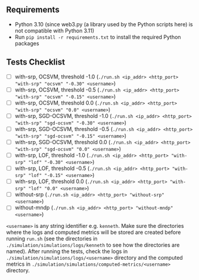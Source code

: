 ## Requirements
- Python 3.10 (since web3.py (a library used by the Python scripts here) is not compatible with Python 3.11)
- Run `pip install -r requirements.txt` to install the required Python packages

## Tests Checklist
- [ ] with-srp, OCSVM, threshold -1.0 (`./run.sh <ip_addr> <http_port> "with-srp" "ocsvm" "-0.30" <username>`)
- [ ] with-srp, OCSVM, threshold -0.5 (`./run.sh <ip_addr> <http_port> "with-srp" "ocsvm" "-0.15" <username>`)
- [ ] with-srp, OCSVM, threshold 0.0 (`./run.sh <ip_addr> <http_port> "with-srp" "ocsvm" "0.0" <username>`)
- [ ] with-srp, SGD-OCSVM, threshold -1.0 (`./run.sh <ip_addr> <http_port> "with-srp" "sgd-ocsvm" "-0.30" <username>`)
- [ ] with-srp, SGD-OCSVM, threshold -0.5 (`./run.sh <ip_addr> <http_port> "with-srp" "sgd-ocsvm" "-0.15" <username>`)
- [ ] with-srp, SGD-OCSVM, threshold 0.0 (`./run.sh <ip_addr> <http_port> "with-srp" "sgd-ocsvm" "0.0" <username>`)
- [ ] with-srp, LOF, threshold -1.0 (`./run.sh <ip_addr> <http_port> "with-srp" "lof" "-0.30" <username>`)
- [ ] with-srp, LOF, threshold -0.5 (`./run.sh <ip_addr> <http_port> "with-srp" "lof" "-0.15" <username>`)
- [ ] with-srp, LOF, threshold 0.0 (`./run.sh <ip_addr> <http_port> "with-srp" "lof" "0.0" <username>`)
- [ ] without-srp (`./run.sh <ip_addr> <http_port> "without-srp" <username>`)
- [ ] without-mndp (`./run.sh <ip_addr> <http_port> "without-mndp" <username>`)

`<username>` is any string identifier e.g. `kenneth`. Make sure the directories where the logs and computed metrics will be stored are created before running `run.sh` (see the directories in `./simulation/simulations/logs/kenneth` to see how the directories are named). After running the tests, check the logs in `./simulation/simulations/logs/<username>` directory and the computed metrics in `./simulation/simulations/computed-metrics/<username>` directory.